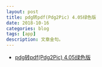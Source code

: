 ```yaml
---
layout: post
title: pdg转pdf(Pdg2Pic) 4.05绿色版
date: 2018-10-16
categories: blog
tags: [app]
description: 文章金句。
---
```


- [pdg转pdf(Pdg2Pic) 4.05绿色版](http://www.downza.cn/soft/23161.html)
